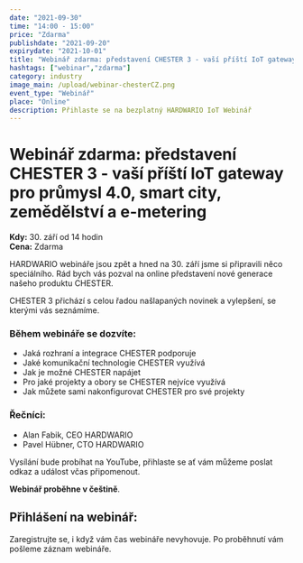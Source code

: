 ```yaml
---
date: "2021-09-30"
time: "14:00 - 15:00"
price: "Zdarma"
publishdate: "2021-09-20"
expirydate: "2021-10-01"
title: "Webinář zdarma: představení CHESTER 3 - vaší příští IoT gateway pro průmysl 4.0, smart city, zemědělství a e-metering"
hashtags: ["webinar","zdarma"]
category: industry
image_main: /upload/webinar-chesterCZ.png
event_type: "Webinář"
place: "Online"
description: Přihlaste se na bezplatný HARDWARIO IoT Webinář
---
```


<div class = "row">
<div class = "col pr-30">

 <h1 class="font-weight-black font-36 font-md-46 pb-20 pb-md-30 font-md-lnh48">Webinář zdarma: představení CHESTER 3 - vaší příští IoT gateway pro průmysl 4.0, smart city, zemědělství a e-metering</h1>

<p>
<strong>Kdy:</strong> 30. září od 14 hodin<br/>
<strong>Cena:</strong> Zdarma</p>

<p>HARDWARIO webináře jsou zpět a hned na 30. září jsme si připravili něco speciálního. Rád bych vás pozval na online představení nové generace našeho produktu CHESTER. </p>

<p>CHESTER 3 přichází s celou řadou našlapaných novinek a vylepšení, se kterými vás seznámíme.</p>

<h3>Během webináře se dozvíte:</h3>

<ul>
<li>Jaká rozhraní a integrace CHESTER podporuje</li>
<li>Jaké komunikační technologie CHESTER využívá</li>
<li>Jak je možné CHESTER napájet</li>
<li>Pro jaké projekty a obory se CHESTER nejvíce využívá</li>
<li>Jak můžete sami nakonfigurovat CHESTER pro své projekty</li>
</ul>

<h3>Řečníci:</h3>

<ul>
<li>Alan Fabik, CEO HARDWARIO</li>
<li>Pavel Hübner, CTO HARDWARIO</li>
</ul>
<p>Vysílání bude probíhat na YouTube, přihlaste se ať vám můžeme poslat odkaz a událost včas připomenout.</p>
<p><strong>Webinář proběhne v češtině</strong>.</p>

</div>
<div class = "col-12 col-md-5">
<div class = "px-10 py-20 mb-20 shadow">
<h2 class = "font-weight-black font-24 font-md-24 mb-20">Přihlášení na webinář:</h2>
<script charset="utf-8" type="text/javascript" src="//js.hsforms.net/forms/shell.js"></script>
<script>
jQuery(window).scroll(function() {
if (!jQuery('.hbspt-form').length) {
hbspt.forms.create({
    portalId: "5453210",
    formId: "83b850f9-32d3-4220-a786-76ffe1e692e4"
});
}
});
</script>
<p class = "font-14 font-lnh16">Zaregistrujte se, i když vám čas webináře nevyhovuje. Po proběhnutí vám pošleme záznam webináře.</p>
</div>
</div>
</div>
